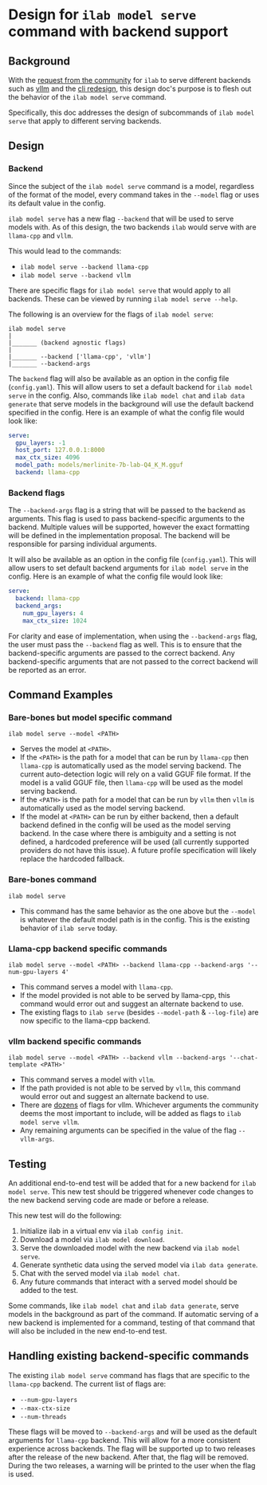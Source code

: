 # Design for `ilab model serve` command with backend support

## Background

With the [request from the community](https://github.com/instructlab/instructlab/issues/1106) for `ilab` to serve different backends such as [vllm](https://docs.vllm.ai/en/stable/) and the [cli redesign](ilab-model-backend.md), this design doc's purpose is to flesh out the behavior of the `ilab model serve` command.

Specifically, this doc addresses the design of subcommands of `ilab model serve` that apply to
different serving backends.

## Design

### Backend

Since the subject of the `ilab model serve` command is a model, regardless of the format of the model, every command takes in the `--model` flag or uses its default value in the config.

`ilab model serve` has a new flag `--backend` that will be used to serve models with. As of this design, the two backends `ilab` would serve with are `llama-cpp` and `vllm`.

This would lead to the commands:

- `ilab model serve --backend llama-cpp`
- `ilab model serve --backend vllm`

There are specific flags for `ilab model serve` that would apply to all backends. These can be viewed by running `ilab model serve --help`.

The following is an overview for the flags of `ilab model serve`:

```console
ilab model serve
|
|_______ (backend agnostic flags)
|
|_______ --backend ['llama-cpp', 'vllm']
|_______ --backend-args
```

The `backend` flag will also be available as an option in the config file (`config.yaml`). This will allow users to
set a default backend for `ilab model serve` in the config. Also, commands like `ilab model chat`
and `ilab data generate` that serve models in the background will use the default backend specified
in the config. Here is an example of what the config file would look like:

```yaml
serve:
  gpu_layers: -1
  host_port: 127.0.0.1:8000
  max_ctx_size: 4096
  model_path: models/merlinite-7b-lab-Q4_K_M.gguf
  backend: llama-cpp
```

### Backend flags

The `--backend-args` flag is a string that will be passed to the backend as arguments. This flag is used to pass
backend-specific arguments to the backend. Multiple values will be supported, however the exact formatting will be
defined in the implementation proposal. The backend will be responsible for parsing individual arguments.

It will also be available as an option in the config file (`config.yaml`). This will allow users to set default backend arguments for `ilab model serve` in the config. Here is an example of what the config file would look like:

```yaml
serve:
  backend: llama-cpp
  backend_args:
    num_gpu_layers: 4
    max_ctx_size: 1024
```

For clarity and ease of implementation, when using the `--backend-args` flag, the user must pass the
`--backend` flag as well. This is to ensure that the backend-specific arguments are passed to the
correct backend. Any backend-specific arguments that are not passed to the correct backend will be
reported as an error.

## Command Examples

### Bare-bones but model specific command

```shell
ilab model serve --model <PATH>
```

- Serves the model at `<PATH>`.
- If the `<PATH>` is the path for a model that can be run by `llama-cpp` then `llama-cpp` is
  automatically used as the model serving backend. The current auto-detection logic will rely on a
  valid GGUF file format. If the model is a valid GGUF file, then `llama-cpp` will be used as the model serving backend.
- If the `<PATH>` is the path for a model that can be run by `vllm` then `vllm` is automatically used as the model serving backend.
- If the model at `<PATH>` can be run by either backend, then a default backend defined in the
  config will be used as the model serving backend. In the case where there is ambiguity and a setting is not defined, a hardcoded preference will be used (all currently supported providers do not have this issue). A future profile specification will likely replace the hardcoded fallback.

### Bare-bones command

```shell
ilab model serve
```

- This command has the same behavior as the one above but the `--model` is whatever the default model path is in the config. This is the existing behavior of `ilab serve` today.

### Llama-cpp backend specific commands

```shell
ilab model serve --model <PATH> --backend llama-cpp --backend-args '--num-gpu-layers 4'
```

- This command serves a model with `llama-cpp`.
- If the model provided is not able to be served by llama-cpp, this command would error out and suggest an alternate backend to use.
- The existing flags to `ilab serve` (besides `--model-path` & `--log-file`) are now specific to the llama-cpp backend.

### vllm backend specific commands

```shell
ilab model serve --model <PATH> --backend vllm --backend-args '--chat-template <PATH>'
```

- This command serves a model with `vllm`.
- If the path provided is not able to be served by `vllm`, this command would error out and suggest an alternate backend to use.
- There are [dozens](https://docs.vllm.ai/en/latest/serving/openai_compatible_server.html#command-line-arguments-for-the-server) of flags for vllm. Whichever arguments the community deems the most important to include, will be added as flags to `ilab model serve vllm`.
- Any remaining arguments can be specified in the value of the flag `--vllm-args`.

## Testing

An additional end-to-end test will be added that for a new backend for `ilab model serve`. This new test should be triggered whenever code changes to the new backend serving code are made or before a release.

This new test will do the following:

1. Initialize ilab in a virtual env via `ilab config init`.
2. Download a model via `ilab model download`.
3. Serve the downloaded model with the new backend via `ilab model serve`.
4. Generate synthetic data using the served model via `ilab data generate`.
5. Chat with the served model via `ilab model chat`.
6. Any future commands that interact with a served model should be added to the test.

Some commands, like `ilab model chat` and `ilab data generate`, serve models in the background as part of the command. If automatic serving of a new backend is implemented for a command, testing of that command that will also be included in the new end-to-end test.

## Handling existing backend-specific commands

The existing `ilab model serve` command has flags that are specific to the `llama-cpp` backend. The current list of flags are:

- `--num-gpu-layers`
- `--max-ctx-size`
- `--num-threads`

These flags will be moved to `--backend-args` and will be used as the default arguments for
`llama-cpp` backend. This will allow for a more consistent experience across backends. The flag will
be supported up to two releases after the release of the new backend. After that, the flag will be
removed. During the two releases, a warning will be printed to the user when the flag is used.
